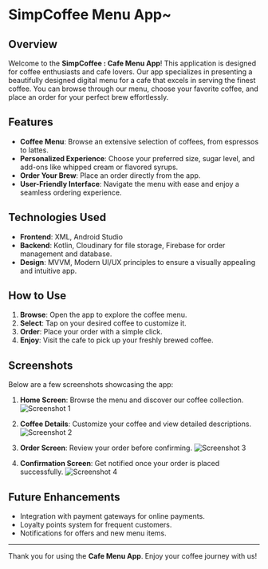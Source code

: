 # SimpCoffee Menu App~

## Overview
Welcome to the **SimpCoffee : Cafe Menu App**! This application is designed for coffee enthusiasts and cafe lovers. Our app specializes in presenting a beautifully designed digital menu for a cafe that excels in serving the finest coffee. You can browse through our menu, choose your favorite coffee, and place an order for your perfect brew effortlessly.

## Features
- **Coffee Menu**: Browse an extensive selection of coffees, from espressos to lattes.
- **Personalized Experience**: Choose your preferred size, sugar level, and add-ons like whipped cream or flavored syrups.
- **Order Your Brew**: Place an order directly from the app.
- **User-Friendly Interface**: Navigate the menu with ease and enjoy a seamless ordering experience.

## Technologies Used
- **Frontend**: XML, Android Studio
- **Backend**: Kotlin, Cloudinary for file storage, Firebase for order management and database.
- **Design**: MVVM, Modern UI/UX principles to ensure a visually appealing and intuitive app.

## How to Use
1. **Browse**: Open the app to explore the coffee menu.
2. **Select**: Tap on your desired coffee to customize it.
3. **Order**: Place your order with a simple click.
4. **Enjoy**: Visit the cafe to pick up your freshly brewed coffee.

## Screenshots
Below are a few screenshots showcasing the app:

1. **Home Screen**: Browse the menu and discover our coffee collection.
   ![Screenshot 1](screenshots/Screenshot_20241219_155553.png)

2. **Coffee Details**: Customize your coffee and view detailed descriptions.
   ![Screenshot 2](screenshots/Screenshot_20241219_155504.png)

3. **Order Screen**: Review your order before confirming.
   ![Screenshot 3](screenshots/Screenshot_20241219_155451.png)

4. **Confirmation Screen**: Get notified once your order is placed successfully.
   ![Screenshot 4](screenshots/Screenshot_20241219_155419.png)

## Future Enhancements
- Integration with payment gateways for online payments.
- Loyalty points system for frequent customers.
- Notifications for offers and new menu items.

---
Thank you for using the **Cafe Menu App**. Enjoy your coffee journey with us!